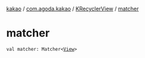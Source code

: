 [kakao](../../index.md) / [com.agoda.kakao](../index.md) / [KRecyclerView](index.md) / [matcher](./matcher.md)

# matcher

`val matcher: Matcher<`[`View`](https://developer.android.com/reference/android/view/View.html)`>`